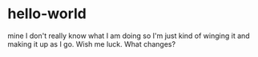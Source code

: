 # hello-world
mine
I don't really know what I am doing so I'm just kind of winging it and making it up as I go. Wish me luck. 
What changes? 
